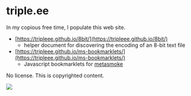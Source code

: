 # triple.ee

In my copious free time, I populate this web site.

* [https://tripleee.github.io/8bit/](https://tripleee.github.io/8bit/)
  - helper document for discovering the encoding of an 8-bit text file
* [https://tripleee.github.io/ms-bookmarklets/](https://tripleee.github.io/ms-bookmarklets/)
  - Javascript bookmarklets for [metasmoke](https://metasmoke.erwaysoftware.com)
  
No license. This is copyrighted content.

<img src="https://avatars.githubusercontent.com/u/2160915"/>
